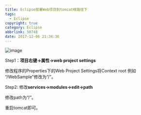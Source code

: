 ```yaml
---
title: Eclipse部署Web项目到tomcat根路径下
tags:
  - Eclipse
copyright: true
category: Eclipse
abbrlink: 50748
date: 2017-12-06 21:34:36
---
```

![image](http://ovi3ob9p4.bkt.clouddn.com/TIETU/CT0060.jpg)

Step1：**项目右键->属性->web project settings**
<!--more-->
修改程序的Properties下的Web Project Settings将Context root 例如 “/WebSample”修改为“/”。

Step2: 修改**services->modules->edit->path**

修改path为“/”。

重启tomcat即可。

